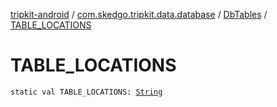 [tripkit-android](../../index.md) / [com.skedgo.tripkit.data.database](../index.md) / [DbTables](index.md) / [TABLE_LOCATIONS](./-t-a-b-l-e_-l-o-c-a-t-i-o-n-s.md)

# TABLE_LOCATIONS

`static val TABLE_LOCATIONS: `[`String`](https://kotlinlang.org/api/latest/jvm/stdlib/kotlin/-string/index.html)
